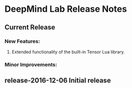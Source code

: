 # DeepMind Lab Release Notes

## Current Release

### New Features:

1.  Extended functionality of the built-in Tensor Lua library.

### Minor Improvements:


## release-2016-12-06 Initial release

